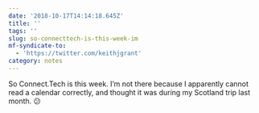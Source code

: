 ```yaml
---
date: '2018-10-17T14:14:18.645Z'
title: ''
tags: ''
slug: so-connecttech-is-this-week-im
mf-syndicate-to:
  - 'https://twitter.com/keithjgrant'
category: notes
---
```

So Connect.Tech is this week. I’m not there because I apparently cannot read a calendar correctly, and thought it was during my Scotland trip last month.  😕
